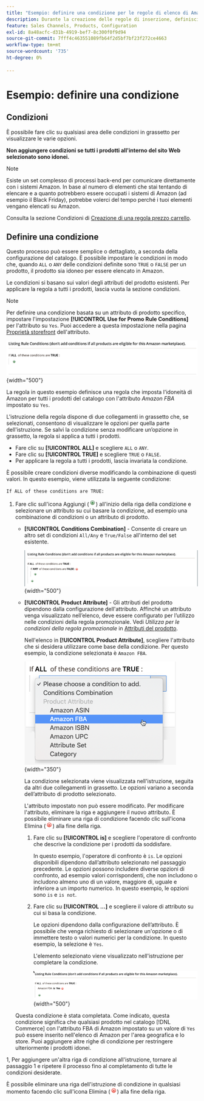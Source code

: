 ```yaml
---
title: "Esempio: definire una condizione per le regole di elenco di Amazon"
description: Durante la creazione delle regole di inserzione, definisci le condizioni per identificare i prodotti del catalogo Commerce da elencare sul Marketplace Amazon.
feature: Sales Channels, Products, Configuration
exl-id: 8a48acfc-d31b-4919-bef7-8c300f0f9d94
source-git-commit: 7fff4c463551089fb64f2d5bf7bf23f272ce4663
workflow-type: tm+mt
source-wordcount: '735'
ht-degree: 0%

---
```


# Esempio: definire una condizione

## Condizioni

È possibile fare clic su qualsiasi area delle condizioni in grassetto per visualizzare le varie opzioni.

**Non aggiungere condizioni se tutti i prodotti all&#39;interno del sito Web selezionato sono idonei.**

>[!NOTE]
>
>Esiste un set complesso di processi back-end per comunicare direttamente con i sistemi Amazon. In base al numero di elementi che stai tentando di elencare e a quanto potrebbero essere occupati i sistemi di Amazon (ad esempio il Black Friday), potrebbe volerci del tempo perché i tuoi elementi vengano elencati su Amazon.

Consulta la sezione Condizioni di [Creazione di una regola prezzo carrello](https://experienceleague.adobe.com/docs/commerce-admin/marketing/promotions/catalog-rules/price-rules-catalog-create.html).

## Definire una condizione

Questo processo può essere semplice o dettagliato, a seconda della configurazione del catalogo. È possibile impostare le condizioni in modo che, quando `ALL` o `ANY` delle condizioni definite sono `TRUE` o `FALSE` per un prodotto, il prodotto sia idoneo per essere elencato in Amazon.

Le condizioni si basano sui valori degli attributi del prodotto esistenti. Per applicare la regola a tutti i prodotti, lascia vuota la sezione condizioni.

>[!NOTE]
>
>Per definire una condizione basata su un attributo di prodotto specifico, impostare l&#39;impostazione **[!UICONTROL Use for Promo Rule Conditions]** per l&#39;attributo su `Yes`. Puoi accedere a questa impostazione nella pagina [Proprietà storefront](https://experienceleague.adobe.com/docs/commerce-admin/catalog/product-attributes/product-attributes-add.html) dell&#39;attributo.

![Condizione - riga 1](assets/ob-listing-rule-conditions-start.png){width="500"}

La regola in questo esempio definisce una regola che imposta l&#39;idoneità di Amazon per tutti i prodotti del catalogo con l&#39;attributo _Amazon FBA_ impostato su `Yes`.

L&#39;istruzione della regola dispone di due collegamenti in grassetto che, se selezionati, consentono di visualizzare le opzioni per quella parte dell&#39;istruzione. Se salvi la condizione senza modificare un’opzione in grassetto, la regola si applica a tutti i prodotti.

- Fare clic su **[!UICONTROL ALL]** e scegliere `ALL` o `ANY`.
- Fare clic su **[!UICONTROL TRUE]** e scegliere `TRUE` o `FALSE`.
- Per applicare la regola a tutti i prodotti, lascia invariata la condizione.

È possibile creare condizioni diverse modificando la combinazione di questi valori. In questo esempio, viene utilizzata la seguente condizione:

`If ALL of these conditions are TRUE:`

1. Fare clic sull&#39;icona Aggiungi (![icona Aggiungi](assets/btn-add-grn.png)) all&#39;inizio della riga della condizione e selezionare un attributo su cui basare la condizione, ad esempio una combinazione di condizioni o un attributo di prodotto.

   - **[!UICONTROL Conditions Combination]** - Consente di creare un altro set di condizioni `All/Any` e `True/False` all&#39;interno del set esistente.

     ![Combinazione di condizioni](assets/ob-conditions-combinations.png){width="500"}

   - **[!UICONTROL Product Attribute]** - Gli attributi del prodotto dipendono dalla configurazione dell&#39;attributo. Affinché un attributo venga visualizzato nell’elenco, deve essere configurato per l’utilizzo nelle condizioni della regola promozionale. Vedi _Utilizza per le condizioni della regola promozionale_ in [Attributi del prodotto](https://experienceleague.adobe.com/docs/commerce-admin/catalog/product-attributes/product-attributes.html).

     Nell&#39;elenco in **[!UICONTROL Product Attribute]**, scegliere l&#39;attributo che si desidera utilizzare come base della condizione. Per questo esempio, la condizione selezionata è `Amazon FBA`.

     ![Riga di condizione 2, parte 2](assets/ob-condition-attribute-dropdown.png){width="350"}

     La condizione selezionata viene visualizzata nell&#39;istruzione, seguita da altri due collegamenti in grassetto. Le opzioni variano a seconda dell’attributo di prodotto selezionato.

     L&#39;attributo impostato non può essere modificato. Per modificare l&#39;attributo, eliminare la riga e aggiungere il nuovo attributo. È possibile eliminare una riga di condizione facendo clic sull&#39;icona Elimina (![icona Elimina](assets/btn-del-red.png)) alla fine della riga.

      1. Fare clic su **[!UICONTROL is]** e scegliere l&#39;operatore di confronto che descrive la condizione per i prodotti da soddisfare.

         In questo esempio, l&#39;operatore di confronto è `is`. Le opzioni disponibili dipendono dall’attributo selezionato nel passaggio precedente. Le opzioni possono includere diverse opzioni di confronto, ad esempio valori corrispondenti, che non includono o includono almeno uno di un valore, maggiore di, uguale e inferiore a un importo numerico. In questo esempio, le opzioni sono `is` e `is not`.

      1. Fare clic su **[!UICONTROL ...]** e scegliere il valore di attributo su cui si basa la condizione.

         Le opzioni dipendono dalla configurazione dell’attributo. È possibile che venga richiesto di selezionare un&#39;opzione o di immettere testo o valori numerici per la condizione. In questo esempio, la selezione è `Yes`.

         L&#39;elemento selezionato viene visualizzato nell&#39;istruzione per completare la condizione.

         ![Riga di condizione 2, parte 3](assets/ob-listing-rule-condition-is.png){width="500"}

   Questa condizione è stata completata. Come indicato, questa condizione significa che qualsiasi prodotto nel catalogo [!DNL Commerce] con l&#39;attributo FBA di Amazon impostato su un valore di `Yes` può essere inserito nell&#39;elenco di Amazon per l&#39;area geografica e lo store. Puoi aggiungere altre righe di condizione per restringere ulteriormente i prodotti idonei.

1, Per aggiungere un&#39;altra riga di condizione all&#39;istruzione, tornare al passaggio 1 e ripetere il processo fino al completamento di tutte le condizioni desiderate.

È possibile eliminare una riga dell&#39;istruzione di condizione in qualsiasi momento facendo clic sull&#39;icona Elimina (![icona Elimina](assets/btn-del-red.png)) alla fine della riga.

